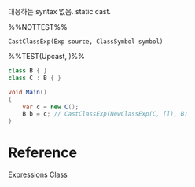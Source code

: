 대응하는 syntax 없음. static cast.

%%NOTTEST%%
```
CastClassExp(Exp source, ClassSymbol symbol)
```

%%TEST(Upcast, )%%
```cs
class B { }
class C : B { }

void Main()
{
	var c = new C(); 
	B b = c; // CastClassExp(NewClassExp(C, []), B)
}

```

# Reference
[Expressions](Expressions.md)
[Class](Class.md)